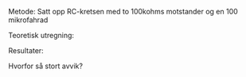 Metode: 
  Satt opp RC-kretsen med to 100kohms motstander og en 100 mikrofahrad 
  
  Teoretisk utregning: 
  
  Resultater: 
  
  Hvorfor så stort avvik? 
